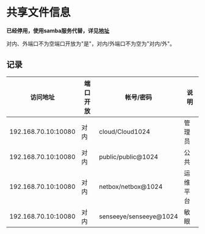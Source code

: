 # 共享文件信息

**已经停用，使用samba服务代替，详见[地址](./公司内部共享.md)**

对内、外端口不为空端口开放为"是"，对内/外端口不为空为"对内/外"。

## 记录
 | 访问地址            | 端口开放 | 帐号/密码              | 说明     |
 | --                  | --       | --                     | --       |
 | 192.168.70.10:10080 | 对内     | cloud/Cloud1024        | 管理员   |
 | 192.168.70.10:10080 | 对内     | public/public@1024     | 公共     |
 | 192.168.70.10:10080 | 对内     | netbox/netbox@1024     | 运维平台 |
 | 192.168.70.10:10080 | 对内     | senseeye/senseeye@1024 | 敏眼     |
